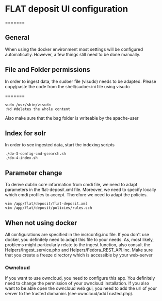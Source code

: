# FLAT deposit UI configuration #

=======
## General ##
When using the docker environment most settings will be configured automatically. However, a few things still need to be done manually.


## File and Folder permissions ##
In order to ingest data, the sudoer file (visudo) needs to be adapted. Please copy/paste the code from the shell/sudoer.ini file using visudo

=======

```ssh
sudo /usr/sbin/visudo
:%d #deletes the whole content

```

Also make sure that the bag folder is writeable by the apache-user


## Index for solr ##
In order to see ingested data, start the indexing scripts 


```ssh
./do-3-config-cmd-gsearch.sh
./do-4-index.sh
```

## Parameter change ##

To derive dublin core information from cmdi file, we need to adapt parameters in the flat-deposit.xml file. Moreover, we need to specify locally which cmdi profiles to accept. Therefore we need to adapt the policies.



```ssh
vim /app/flat/deposit/flat-deposit.xml
vim /app/flat/deposit/policies/rules.sch
```



## When not using docker ##
All configurations are specified in the inc/config.inc file. If you don't use docker, you definitely need to adapt this file to your needs. As, most likely, problems might particularly relate to the ingest function, also consult the Helpers/Ingest_service.php and Helpers/Fedora_REST_API.inc.
Make sure that you create a freeze directory which is accessible by your web-server


### Owncloud ###
If you want to use owncloud, you need to configure this app. You definitely need to change the permission of your owncloud installation. If you also want to be able open the owncloud web gui, you need to add the url of your server to the trusted domanins (see owncloud/addTrusted.php).




